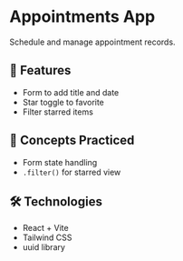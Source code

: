 # Appointments App

Schedule and manage appointment records.

## 🚀 Features
- Form to add title and date
- Star toggle to favorite
- Filter starred items

## 🧠 Concepts Practiced
- Form state handling
- `.filter()` for starred view

## 🛠️ Technologies
- React + Vite
- Tailwind CSS
- uuid library
